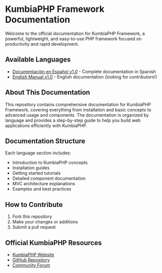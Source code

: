 # KumbiaPHP Framework Documentation

Welcome to the official documentation for KumbiaPHP Framework, a powerful, lightweight, and easy-to-use PHP framework
focused on productivity and rapid development.

## Available Languages

- [Documentación en Español v1.0](es/) - Complete documentation in Spanish
- [English Manual v1.0](en/) - English documentation (looking for contributors!)

## About This Documentation

This repository contains comprehensive documentation for KumbiaPHP Framework, covering everything from installation and
basic concepts to advanced usage and components. The documentation is organized by language and provides a step-by-step
guide to help you build web applications efficiently with KumbiaPHP.

## Documentation Structure

Each language section includes:
- Introduction to KumbiaPHP concepts
- Installation guides
- Getting started tutorials
- Detailed component documentation
- MVC architecture explanations
- Examples and best practices

## How to Contribute

1. Fork this repository
2. Make your changes or additions
3. Submit a pull request

## Official KumbiaPHP Resources

- [KumbiaPHP Website](https://kumbiaphp.com)
- [GitHub Repository](https://github.com/KumbiaPHP/KumbiaPHP)
- [Community Forum](https://groups.google.com/group/kumbia)
